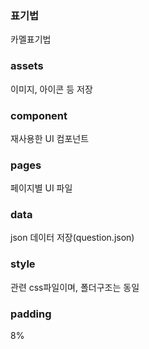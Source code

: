 ### 표기법
카멜표기법

### assets
이미지, 아이콘 등 저장

### component
재사용한 UI 컴포넌트

### pages
페이지별 UI 파일

### data 
json 데이터 저장(question.json)

### style 
관련 css파일이며, 폴더구조는 동일


### padding
8%
